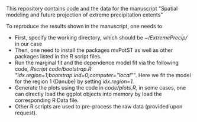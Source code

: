 This repository contains code and the data for the manuscript "Spatial modeling and future projection of extreme
precipitation extents" 

To reproduce the results shown in the manuscript, one needs to
* First, specify the working directory, which should be *~/ExtremePrecip/* in our case
* Then, one need to install the packages mvPotST as well as other packages listed in the R script files.
* Run the marginal fit and the dependence model fit via the following code, *Rscript code/bootstrap.R "idx.region=1;bootstrap.ind=0;computer=\"local\""*. Here we fit the model for the region 1 (Danube) by setting *idx.region=1*. 
* Generate the plots using the code in *code/plots.R*, in some cases, one can directly load the ggplot objects into memory by load the corresponding R Data file.
* Other R scripts are used to pre-process the raw data (provided upon request). 